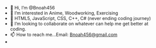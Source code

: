 - 👋 Hi, I’m @Bnoah456
- 👀 I’m interested in Anime, Woodworking, Exercising
- 🌱 HTML5, JavaScript, CSS, C++, C# (never ending coding journey)
- 💞️ I’m looking to collaborate on whatever can help me get better at coding.
- 📫 How to reach me...Email: Bnoah456@gmail.com
- 

<!---
Bnoah456/Bnoah456 is a ✨ special ✨ repository because its `README.md` (this file) appears on your GitHub profile.
You can click the Preview link to take a look at your changes.
--->
